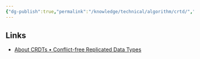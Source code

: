 ```yaml
---
{"dg-publish":true,"permalink":"/knowledge/technical/algorithm/crtd/","noteIcon":""}
---
```


## Links
- [About CRDTs • Conflict-free Replicated Data Types](https://crdt.tech/)